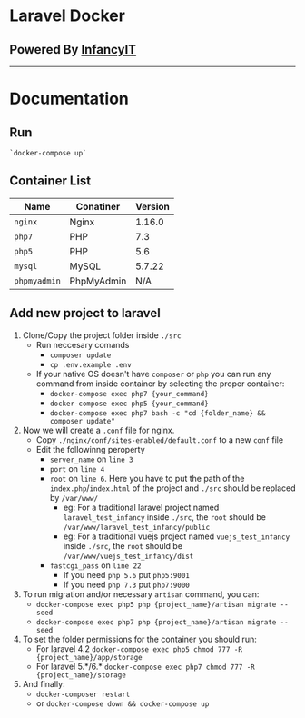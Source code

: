 # Laravel Docker
## Powered By [InfancyIT](https://www.infancyit.com)
------------------------------------------------------
# Documentation

## Run

    `docker-compose up`

## Container List
Name | Conatiner | Version
-----|----------|-----------
`nginx` | Nginx | 1.16.0 
`php7` | PHP | 7.3
`php5` | PHP | 5.6
`mysql` | MySQL | 5.7.22
`phpmyadmin` | PhpMyAdmin | N/A

## Add new project to laravel

1. Clone/Copy the project folder inside `./src` 
    -  Run neccesary comands
         - `composer update`
         - `cp .env.example .env`
    - If your native OS doesn't have `composer` or `php` you can run any command from inside container by selecting the proper container:
       - `docker-compose exec php7 {your_command}`
       - `docker-compose exec php5 {your_command}`
       - `docker-compose exec php7 bash -c "cd {folder_name} && composer update"`
2. Now we will create a `.conf` file for nginx.
    - Copy `./nginx/conf/sites-enabled/default.conf` to a new `conf` file
    - Edit the followinng peroperty
        - `server_name` on `line 3`
        - `port` on `line 4`
        - `root` on `line 6`. Here you have to put the path of the `index.php`/`index.html` of the project and `./src` should be replaced by `/var/www/`
            - eg: For a traditional laravel project named `laravel_test_infancy` inside `./src`, the `root` should be `/var/www/laravel_test_infancy/public`
            - eg: For a traditional vuejs project named `vuejs_test_infancy` inside `./src`, the `root` should be `/var/www/vuejs_test_infancy/dist`
        - `fastcgi_pass` on `line 22`
            - If you need `php 5.6` put `php5:9001`
            - If you need `php 7.3` put `php7:9000`
3. To run migration and/or necessary `artisan` command, you can:
    - `docker-compose exec php5 php {project_name}/artisan migrate --seed`
    - `docker-compose exec php7 php {project_name}/artisan migrate --seed`
4. To set the folder permissions for the container you should run:
    - For laravel 4.2 `docker-compose exec php5 chmod 777 -R  {project_name}/app/storage`
    - For laravel 5.\*/6.\* `docker-compose exec php7 chmod 777 -R  {project_name}/storage`
5. And finally:
    - `docker-composer restart`
    - or `docker-compose down && docker-compose up`